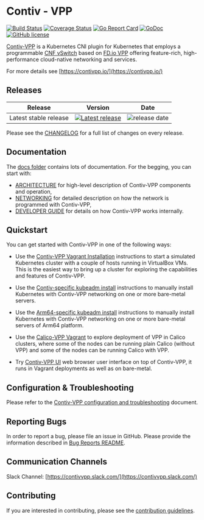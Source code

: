 # Contiv - VPP

[![Build Status](https://travis-ci.org/contiv/vpp.svg?branch=master)](https://travis-ci.org/contiv/vpp)
[![Coverage Status](https://coveralls.io/repos/github/contiv/vpp/badge.svg?branch=master)](https://coveralls.io/github/contiv/vpp?branch=master)
[![Go Report Card](https://goreportcard.com/badge/github.com/contiv/vpp)](https://goreportcard.com/report/github.com/contiv/vpp)
[![GoDoc](https://godoc.org/github.com/contiv/vpp?status.svg)](https://godoc.org/github.com/contiv/vpp)
[![GitHub license](https://img.shields.io/badge/license-Apache%20license%202.0-blue.svg)](https://github.com/contiv/vpp/blob/master/LICENSE)

[Contiv-VPP](https://contivpp.io/) is a Kubernetes CNI plugin for Kubernetes that employs
a programmable [CNF vSwitch](docs/ARCHITECTURE.md) based on [FD.io VPP](https://fd.io/)
offering feature-rich, high-performance cloud-native networking and services.

For more details see [https://contivpp.io/](https://contivpp.io/)


## Releases
|Release|Version|Date|
|---|---|---|
|Latest stable release|[![Latest release](https://img.shields.io/github/release/contiv/vpp.svg)](https://github.com/contiv/vpp/releases/latest)|![release date](https://img.shields.io/github/release-date/contiv/vpp.svg?style=flat)|

Please see the [CHANGELOG](CHANGELOG.md) for a full list of changes on every release.


## Documentation
The [docs folder](docs) contains lots of documentation. For the begging, you can start with:
* [ARCHITECTURE](docs/ARCHITECTURE.md) for high-level description of Contiv-VPP
  components and operation,
* [NETWORKING](docs/NETWORKING.md) for detailed description on how the network
  is programmed with Contiv-VPP,
* [DEVELOPER GUIDE](docs/dev-guide) for details on how Contiv-VPP works internally.


## Quickstart
You can get started with Contiv-VPP in one of the following ways:
* Use the [Contiv-VPP Vagrant Installation](vagrant/README.md) instructions to start a
  simulated Kubernetes cluster with a couple of hosts running in VirtualBox
  VMs. This is the easiest way to bring up a cluster for exploring the
  capabilities and features of Contiv-VPP.

* Use the [Contiv-specific kubeadm install](docs/setup/MANUAL_INSTALL.md)
  instructions to manually install Kubernetes with Contiv-VPP networking on one
  or more bare-metal servers.

* Use the [Arm64-specific kubeadm install](docs/arm64/MANUAL_INSTALL_ARM64.md)
  instructions to manually install Kubernetes with Contiv-VPP networking on one or more
  bare-metal servers of Arm64 platform.

* Use the [Calico-VPP Vagrant](vagrant/calico-vpp/README.md) to explore deployment of VPP
  in Calico clusters, where some of the nodes can be running plain Calico (without VPP)
  and some of the nodes can be running Calico with VPP.

* Try [Contiv-VPP UI](ui/README.md) web browser user interface on top of Contiv-VPP,
  it runs in Vagrant deployments as well as on bare-metal.


## Configuration & Troubleshooting
Please refer to the [Contiv-VPP configuration and troubleshooting](docs/operation/TOOLS.md) document.


## Reporting Bugs
In order to report a bug, please file an issue in GitHub. Please provide
the information described in [Bug Reports README](docs/debugging/BUG_REPORTS.md).


## Communication Channels
Slack Channel: [https://contivvpp.slack.com/](https://contivvpp.slack.com/)


## Contributing
If you are interested in contributing, please see the [contribution guidelines](docs/dev-guide/CONTRIBUTING.md).
